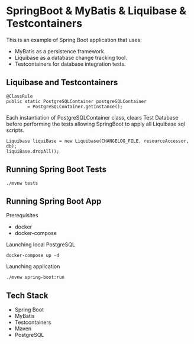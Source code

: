 # SpringBoot & MyBatis & Liquibase & Testcontainers
This is an example of Spring Boot application that uses:
* MyBatis as a persistence framework.
* Liquibase as a database change tracking tool.
* Testcontainers for database integration tests.

## Liquibase and Testcontainers

```
@ClassRule
public static PostgreSQLContainer postgreSQLContainer 
        = PostgreSQLContainer.getInstance();
```

Each instantiation of PostgreSQLContainer class, clears Test Database before performing the tests allowing SpringBoot to apply all Liquibase sql scripts. 

```            
Liquibase liquiBase = new Liquibase(CHANGELOG_FILE, resourceAccessor, db);
liquiBase.dropAll();
```

## Running Spring Boot Tests
```./mvnw tests```

## Running Spring Boot App
Prerequisites
* docker
* docker-compose

Launching local PostgreSQL

```docker-compose up -d```

Launching application

```./mvnw spring-boot:run```

## Tech Stack
* Spring Boot
* MyBatis
* Testcontainers
* Maven
* PostgreSQL

